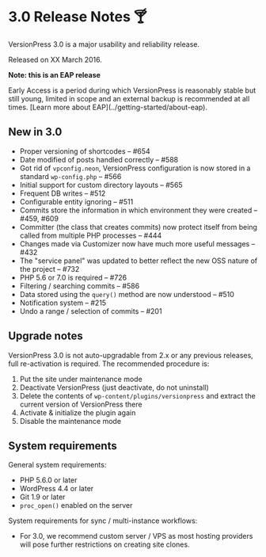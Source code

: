 # 3.0 Release Notes 🍸

VersionPress 3.0 is a major usability and reliability release.

Released on XX March 2016.


<div class="note">
  <strong>Note: this is an EAP release</strong>
  <p>Early Access is a period during which VersionPress is reasonably stable but still young, limited in scope and an external backup is recommended at all times. [Learn more about EAP](../getting-started/about-eap).</p>
</div>


## New in 3.0

- Proper versioning of shortcodes – #654
- Date modified of posts handled correctly – #588
- Got rid of `vpconfig.neon`, VersionPress configuration is now stored in a standard `wp-config.php` – #566
- Initial support for custom directory layouts – #565
- Frequent DB writes – #512
- Configurable entity ignoring – #511
- Commits store the information in which environment they were created – #459, #609
- Committer (the class that creates commits) now protect itself from being called from multiple PHP processes – #444
- Changes made via Customizer now have much more useful messages – #432
- The "service panel" was updated to better reflect the new OSS nature of the project – #732
- PHP 5.6 or 7.0 is required – #726
- Filtering / searching commits – #586
- Data stored using the `query()` method are now understood – #510
- Notification system – #215
- Undo a range / selection of commits – #201


## Upgrade notes

VersionPress 3.0 is not auto-upgradable from 2.x or any previous releases, full re-activation is required. The recommended procedure is:

 1. Put the site under maintenance mode
 2. Deactivate VersionPress (just deactivate, do not uninstall)
 3. Delete the contents of `wp-content/plugins/versionpress` and extract the current version of VersionPress there
 4. Activate & initialize the plugin again
 5. Disable the maintenance mode


## System requirements

General system requirements:

 - PHP 5.6.0 or later
 - WordPress 4.4 or later
 - Git 1.9 or later
 - `proc_open()` enabled on the server

System requirements for sync / multi-instance workflows:

 - For 3.0, we recommend custom server / VPS as most hosting providers will pose further restrictions on creating site clones.
